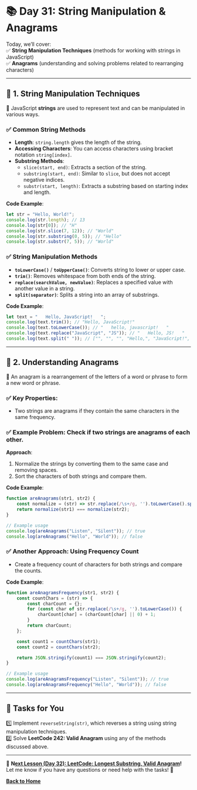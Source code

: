 # **📚 Day 31: String Manipulation & Anagrams**  

Today, we’ll cover:  
✅ **String Manipulation Techniques** (methods for working with strings in JavaScript)  
✅ **Anagrams** (understanding and solving problems related to rearranging characters)  

---

## **🔹 1. String Manipulation Techniques**  

📌 JavaScript **strings** are used to represent text and can be manipulated in various ways.

### **✅ Common String Methods**  
- **Length**: `string.length` gives the length of the string.
- **Accessing Characters**: You can access characters using bracket notation `string[index]`.
- **Substring Methods**:  
  - `slice(start, end)`: Extracts a section of the string.
  - `substring(start, end)`: Similar to `slice`, but does not accept negative indices.
  - `substr(start, length)`: Extracts a substring based on starting index and length.

**Code Example**:
```js
let str = "Hello, World!";
console.log(str.length); // 13
console.log(str[0]); // "H"
console.log(str.slice(7, 12)); // "World"
console.log(str.substring(0, 5)); // "Hello"
console.log(str.substr(7, 5)); // "World"
```

### **✅ String Manipulation Methods**  
- **`toLowerCase()`** / **`toUpperCase()`**: Converts string to lower or upper case.
- **`trim()`**: Removes whitespace from both ends of the string.
- **`replace(searchValue, newValue)`**: Replaces a specified value with another value in a string.
- **`split(separator)`**: Splits a string into an array of substrings.

**Code Example**:
```js
let text = "   Hello, JavaScript!   ";
console.log(text.trim()); // "Hello, JavaScript!"
console.log(text.toLowerCase()); // "   hello, javascript!   "
console.log(text.replace("JavaScript", "JS")); // "   Hello, JS!   "
console.log(text.split(" ")); // ["", "", "", "Hello,", "JavaScript!", "", "", ""]
```

---

## **🔹 2. Understanding Anagrams**  

📌 An anagram is a rearrangement of the letters of a word or phrase to form a new word or phrase.

### **✅ Key Properties**:
- Two strings are anagrams if they contain the same characters in the same frequency.

### **✅ Example Problem**: Check if two strings are anagrams of each other.
**Approach**:
1. Normalize the strings by converting them to the same case and removing spaces.
2. Sort the characters of both strings and compare them.

**Code Example**:
```js
function areAnagrams(str1, str2) {
    const normalize = (str) => str.replace(/\s+/g, '').toLowerCase().split('').sort().join('');
    return normalize(str1) === normalize(str2);
}

// Example usage
console.log(areAnagrams("Listen", "Silent")); // true
console.log(areAnagrams("Hello", "World")); // false
```

### **✅ Another Approach**: Using Frequency Count
- Create a frequency count of characters for both strings and compare the counts.

**Code Example**:
```js
function areAnagramsFrequency(str1, str2) {
    const countChars = (str) => {
        const charCount = {};
        for (const char of str.replace(/\s+/g, '').toLowerCase()) {
            charCount[char] = (charCount[char] || 0) + 1;
        }
        return charCount;
    };

    const count1 = countChars(str1);
    const count2 = countChars(str2);

    return JSON.stringify(count1) === JSON.stringify(count2);
}

// Example usage
console.log(areAnagramsFrequency("Listen", "Silent")); // true
console.log(areAnagramsFrequency("Hello", "World")); // false
```

---

## **📝 Tasks for You**  
1️⃣ Implement `reverseString(str)`, which reverses a string using string manipulation techniques.  
2️⃣ Solve **LeetCode 242: Valid Anagram** using any of the methods discussed above.  

---

🎯 **N[ext Lesson (Day 32): **LeetCode:** Longest Substring, Valid Anagram](../day_32/)!**  
Let me know if you have any questions or need help with the tasks! 🚀

[**Back to Home**](../../../)